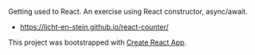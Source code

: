 Getting used to React. An exercise using React constructor, async/await.

- https://licht-en-stein.github.io/react-counter/


This project was bootstrapped with [Create React App](https://github.com/facebookincubator/create-react-app).
